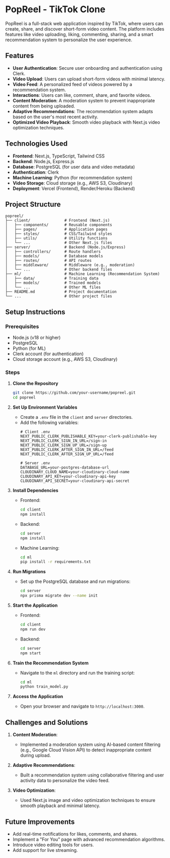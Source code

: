 # PopReel - TikTok Clone

PopReel is a full-stack web application inspired by TikTok, where users can create, share, and discover short-form video content. The platform includes features like video uploading, liking, commenting, sharing, and a smart recommendation system to personalize the user experience.

## Features

- **User Authentication**: Secure user onboarding and authentication using Clerk.
- **Video Upload**: Users can upload short-form videos with minimal latency.
- **Video Feed**: A personalized feed of videos powered by a recommendation system.
- **Interactions**: Users can like, comment, share, and favorite videos.
- **Content Moderation**: A moderation system to prevent inappropriate content from being uploaded.
- **Adaptive Recommendations**: The recommendation system adapts based on the user's most recent activity.
- **Optimized Video Playback**: Smooth video playback with Next.js video optimization techniques.

## Technologies Used

- **Frontend**: Next.js, TypeScript, Tailwind CSS
- **Backend**: Node.js, Express.js
- **Database**: PostgreSQL (for user data and video metadata)
- **Authentication**: Clerk
- **Machine Learning**: Python (for recommendation system)
- **Video Storage**: Cloud storage (e.g., AWS S3, Cloudinary)
- **Deployment**: Vercel (Frontend), Render/Heroku (Backend)

## Project Structure

```
popreel/
├── client/               # Frontend (Next.js)
│   ├── components/       # Reusable components
│   ├── pages/            # Application pages
│   ├── styles/           # CSS/Tailwind styles
│   ├── utils/            # Utility functions
│   └── ...               # Other Next.js files
├── server/               # Backend (Node.js/Express)
│   ├── controllers/      # Route handlers
│   ├── models/           # Database models
│   ├── routes/           # API routes
│   ├── middleware/       # Middleware (e.g., moderation)
│   └── ...               # Other backend files
├── ml/                   # Machine Learning (Recommendation System)
│   ├── data/             # Training data
│   ├── models/           # Trained models
│   └── ...               # Other ML files
├── README.md             # Project documentation
└── ...                   # Other project files
```

## Setup Instructions

### Prerequisites

- Node.js (v18 or higher)
- PostgreSQL
- Python (for ML)
- Clerk account (for authentication)
- Cloud storage account (e.g., AWS S3, Cloudinary)

### Steps

1. **Clone the Repository**
   ```bash
   git clone https://github.com/your-username/popreel.git
   cd popreel
   ```

2. **Set Up Environment Variables**
   - Create a `.env` file in the `client` and `server` directories.
   - Add the following variables:
     ```
     # Client .env
     NEXT_PUBLIC_CLERK_PUBLISHABLE_KEY=your-clerk-publishable-key
     NEXT_PUBLIC_CLERK_SIGN_IN_URL=/sign-in
     NEXT_PUBLIC_CLERK_SIGN_UP_URL=/sign-up
     NEXT_PUBLIC_CLERK_AFTER_SIGN_IN_URL=/feed
     NEXT_PUBLIC_CLERK_AFTER_SIGN_UP_URL=/feed

     # Server .env
     DATABASE_URL=your-postgres-database-url
     CLOUDINARY_CLOUD_NAME=your-cloudinary-cloud-name
     CLOUDINARY_API_KEY=your-cloudinary-api-key
     CLOUDINARY_API_SECRET=your-cloudinary-api-secret
     ```

3. **Install Dependencies**
   - Frontend:
     ```bash
     cd client
     npm install
     ```
   - Backend:
     ```bash
     cd server
     npm install
     ```
   - Machine Learning:
     ```bash
     cd ml
     pip install -r requirements.txt
     ```

4. **Run Migrations**
   - Set up the PostgreSQL database and run migrations:
     ```bash
     cd server
     npx prisma migrate dev --name init
     ```

5. **Start the Application**
   - Frontend:
     ```bash
     cd client
     npm run dev
     ```
   - Backend:
     ```bash
     cd server
     npm start
     ```

6. **Train the Recommendation System**
   - Navigate to the `ml` directory and run the training script:
     ```bash
     cd ml
     python train_model.py
     ```

7. **Access the Application**
   - Open your browser and navigate to `http://localhost:3000`.

## Challenges and Solutions

1. **Content Moderation**:
   - Implemented a moderation system using AI-based content filtering (e.g., Google Cloud Vision API) to detect inappropriate content during upload.

2. **Adaptive Recommendations**:
   - Built a recommendation system using collaborative filtering and user activity data to personalize the video feed.

3. **Video Optimization**:
   - Used Next.js image and video optimization techniques to ensure smooth playback and minimal latency.

## Future Improvements

- Add real-time notifications for likes, comments, and shares.
- Implement a "For You" page with advanced recommendation algorithms.
- Introduce video editing tools for users.
- Add support for live streaming.
